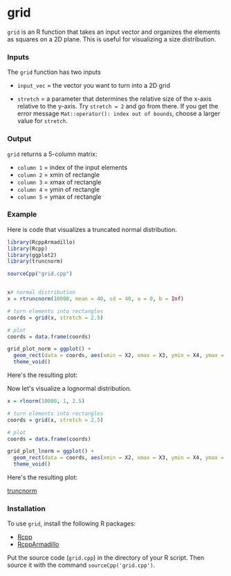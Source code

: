 # grid

`grid` is an R function that takes an input vector and organizes the elements as squares on a 2D plane. This is useful for visualizing a size distribution. 

### Inputs

The `grid` function has two inputs


* `input_vec` = the vector you want to turn into a 2D grid


* `stretch` = a parameter that determines the relative size of the x-axis relative to the y-axis. Try `stretch = 2` and go from there. If you get the error message `Mat::operator(): index out of bounds`, choose a larger value for `stretch`.


### Output
`grid` returns a 5-column matrix:

* `column 1` = index of the input elements
* `column 2` = xmin of rectangle
* `column 3` = xmax of rectangle
* `column 4` = ymin of rectangle
* `column 5` = ymax of rectangle

### Example

Here is code that visualizes a truncated normal distribution.

```R
library(RcppArmadillo)
library(Rcpp)
library(ggplot2)
library(truncnorm)

sourceCpp("grid.cpp")


x# normal distribution
x = rtruncnorm(10000, mean = 40, sd = 40, a = 0, b = Inf)

# turn elements into rectangles
coords = grid(x, stretch = 2.5) 

# plot
coords = data.frame(coords)

grid_plot_norm = ggplot() +
  geom_rect(data = coords, aes(xmin = X2, xmax = X3, ymin = X4, ymax = X5)) +
  theme_void()

```

Here's the resulting plot:


Now let's visualize a lognormal distribution.



```R
x = rlnorm(10000, 1, 2.5)

# turn elements into rectangles
coords = grid(x, stretch = 2.5) 

# plot
coords = data.frame(coords)

grid_plot_lnorm = ggplot() +
  geom_rect(data = coords, aes(xmin = X2, xmax = X3, ymin = X4, ymax = X5)) +
  theme_void()

```

Here's the resulting plot:

[truncnorm](https://economicsfromthetopdown.files.wordpress.com/2020/04/truncnorm.png)



### Installation
To use `grid`, install the following R packages:
 * [Rcpp](https://cran.r-grid.org/web/packages/Rcpp/index.html) 
 * [RcppArmadillo](https://cran.r-grid.org/web/packages/RcppArmadillo/index.html) 

Put the source code (`grid.cpp`) in the directory of your R script. Then source it with the command `sourceCpp('grid.cpp')`.



